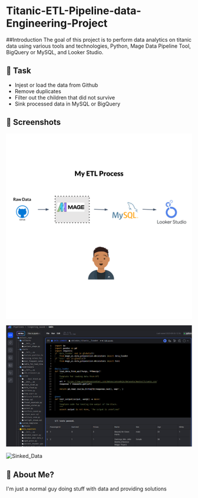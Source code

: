 # Titanic-ETL-Pipeline-data-Engineering-Project

##Introduction
The goal of this project is to perform data analytics on titanic data using various tools and technologies, Python, Mage Data Pipeline Tool, BigQuery or MySQL, and Looker Studio.

## 🚀 Task
- Injest or load the data from Github
- Remove duplicates
- Filter out the children that did not survive
- Sink processed data in MySQL or BigQuery

## 🚀 Screenshots
![Loading the raw data](https://raw.githubusercontent.com/Abiodun/Titanic-ETL-Pipeline-data-Engineering-project/3a938d9c6ed9e460b9ae97b70a723210ba2752e9/ETL%20architecture.png)

![Loading the raw data](https://raw.githubusercontent.com/Abiodun/Titanic-ETL-Pipeline-data-Engineering-project/3a938d9c6ed9e460b9ae97b70a723210ba2752e9/screenshot/data_import.png)

![Sinked_Data](​https://raw.githubusercontent.com/Abiodun/Titanic-ETL-Pipeline-data-Engineering-project/main/screenshot/sinked_data.png)

## 🚀 About Me?
I'm just a normal guy doing stuff with data and providing solutions
